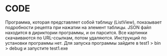 # CODE
Программа, которая представляет собой таблицу (ListView), показывает подробности рецепта при нажатии на элемент таблицы. JSON файл находится в дириктории программы, и он парсится. Все картинки скачаиваются по URL-ссылкам, потом удаляются. Инструкций по установки программы нет. Для запуска программы зайдите в test1 > bin > debug и запустите test1.exe
